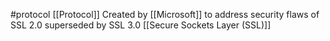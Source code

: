 #protocol 
[[Protocol]]
Created by [[Microsoft]] to address security flaws of SSL 2.0 superseded by SSL 3.0
[[Secure Sockets Layer (SSL)]]